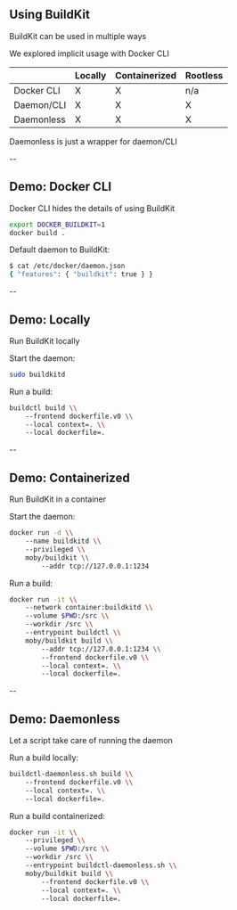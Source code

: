 ## Using BuildKit

BuildKit can be used in multiple ways

We explored implicit usage with Docker CLI

|            | Locally | Containerized | Rootless
|------------|---------|---------------|--------
| Docker CLI | X       | X             | n/a
| Daemon/CLI | X       | X             | X
| Daemonless | X       | X             | X

Daemonless is just a wrapper for daemon/CLI

--

## Demo: Docker CLI

Docker CLI hides the details of using BuildKit

```bash
export DOCKER_BUILDKIT=1
docker build .
```

Default daemon to BuildKit:

```bash
$ cat /etc/docker/daemon.json
{ "features": { "buildkit": true } }
```

--

## Demo: Locally

Run BuildKit locally

Start the daemon:

```bash
sudo buildkitd
```

Run a build:

```bash
buildctl build \\
    --frontend dockerfile.v0 \\
    --local context=. \\
    --local dockerfile=.
```

--

## Demo: Containerized

Run BuildKit in a container

Start the daemon:

```bash
docker run -d \\
    --name buildkitd \\
    --privileged \\
    moby/buildkit \\
        --addr tcp://127.0.0.1:1234
```

Run a build:

```bash
docker run -it \\
    --network container:buildkitd \\
    --volume $PWD:/src \\
    --workdir /src \\
    --entrypoint buildctl \\
    moby/buildkit build \\
        --addr tcp://127.0.0.1:1234 \\
        --frontend dockerfile.v0 \\
        --local context=. \\
        --local dockerfile=.
```

--

## Demo: Daemonless

Let a script take care of running the daemon

Run a build locally:

```bash
buildctl-daemonless.sh build \\
    --frontend dockerfile.v0 \\
    --local context=. \\
    --local dockerfile=.
```

Run a build containerized:

```bash
docker run -it \\
    --privileged \\
    --volume $PWD:/src \\
    --workdir /src \\
    --entrypoint buildctl-daemonless.sh \\
    moby/buildkit build \\
        --frontend dockerfile.v0 \\
        --local context=. \\
        --local dockerfile=.
```
